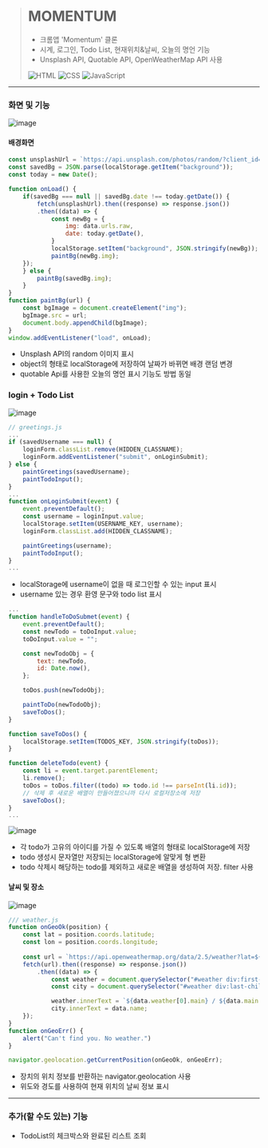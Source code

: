 >  # MOMENTUM
> - 크롬앱 'Momentum' 클론
> - 시계, 로그인, Todo List, 현재위치&날씨, 오늘의 명언 기능
> - Unsplash API, Quotable API, OpenWeatherMap API 사용
> 
> ![HTML](https://img.shields.io/badge/HTML-239120?style=for-the-badge&logo=html5&logoColor=white) ![CSS](https://img.shields.io/badge/CSS-239120?&style=for-the-badge&logo=css3&logoColor=white) ![JavaScript](https://img.shields.io/badge/JavaScript-F7DF1E?style=for-the-badge&logo=JavaScript&logoColor=white)

---
### 화면 및 기능
![image](https://github.com/jserin/momentum/assets/126732429/9b6883ab-2a35-482b-a9e7-3c659caaa57b)
#### 배경화면
```JavaScript
const unsplashUrl = `https://api.unsplash.com/photos/random/?client_id=${UNSPLASH_API_KEY}`;
const savedBg = JSON.parse(localStorage.getItem("background"));
const today = new Date();

function onLoad() {
    if(savedBg === null || savedBg.date !== today.getDate()) {
        fetch(unsplashUrl).then((response) => response.json())
        .then((data) => {
            const newBg = {
                img: data.urls.raw,
                date: today.getDate(),
            }
            localStorage.setItem("background", JSON.stringify(newBg));
            paintBg(newBg.img);
    });
    } else {
        paintBg(savedBg.img);
    }
}
function paintBg(url) {
    const bgImage = document.createElement("img");
    bgImage.src = url;
    document.body.appendChild(bgImage);
}
window.addEventListener("load", onLoad);
```
- Unsplash API의 random 이미지 표시
- object의 형태로 localStorage에 저장하여 날짜가 바뀌면 배경 랜덤 변경
- quotable Api를 사용한 오늘의 명언 표시 기능도 방법 동일

### login + Todo List
![image](https://github.com/jserin/momentum/assets/126732429/731d47f6-c262-42cb-bb8d-72b60e26e48c)
```JavaScript
// greetings.js
...
if (savedUsername === null) {
    loginForm.classList.remove(HIDDEN_CLASSNAME);
    loginForm.addEventListener("submit", onLoginSubmit);
} else {
    paintGreetings(savedUsername);
    paintTodoInput();
}
...
function onLoginSubmit(event) {
    event.preventDefault();
    const username = loginInput.value;
    localStorage.setItem(USERNAME_KEY, username);
    loginForm.classList.add(HIDDEN_CLASSNAME);

    paintGreetings(username);
    paintTodoInput();
}
...
```
- localStorage에 username이 없을 때 로그인할 수 있는 input 표시
- username 있는 경우 환영 문구와 todo list 표시

```JavaScript
...
function handleToDoSubmet(event) {
    event.preventDefault();
    const newTodo = toDoInput.value;
    toDoInput.value = "";

    const newTodoObj = {
        text: newTodo,
        id: Date.now(),
    };

    toDos.push(newTodoObj);

    paintToDo(newTodoObj);
    saveToDos();
}

function saveToDos() {
    localStorage.setItem(TODOS_KEY, JSON.stringify(toDos));
}

function deleteTodo(event) {
    const li = event.target.parentElement;
    li.remove();
    toDos = toDos.filter((todo) => todo.id !== parseInt(li.id));
    // 삭제 후 새로운 배열이 만들어졌으니까 다시 로컬저장소에 저장
    saveToDos();
}
...
```
![image](https://github.com/jserin/momentum/assets/126732429/fe908014-b876-44b3-a97c-a33d8b43e131)
- 각 todo가 고유의 아이디를 가질 수 있도록 배열의 형태로 localStorage에 저장
- todo 생성시 문자열만 저장되는 localStorage에 알맞게 형 변환
- todo 삭제시 해당하는 todo를 제외하고 새로운 배열을 생성하여 저장. filter 사용

#### 날씨 및 장소
![image](https://github.com/jserin/momentum/assets/126732429/82fca3e4-8e93-4442-a6d1-d56d8d127134)
```JavaScript
/// weather.js
function onGeoOk(position) {
    const lat = position.coords.latitude;
    const lon = position.coords.longitude;
    
    const url = `https://api.openweathermap.org/data/2.5/weather?lat=${lat}&lon=${lon}&appid=${API_KEY}&units=metric`;
    fetch(url).then((response) => response.json())
        .then((data) => {
            const weather = document.querySelector("#weather div:first-child");
            const city = document.querySelector("#weather div:last-child");

            weather.innerText = `${data.weather[0].main} / ${data.main.temp}`;
            city.innerText = data.name;
    });
}
function onGeoErr() {
    alert("Can't find you. No weather.")
}

navigator.geolocation.getCurrentPosition(onGeoOk, onGeoErr);
```
- 장치의 위치 정보를 반환하는 navigator.geolocation 사용
- 위도와 경도를 사용하여 현재 위치의 날씨 정보 표시

---
### 추가(할 수도 있는) 기능
- TodoList의 체크박스와 완료된 리스트 조회

